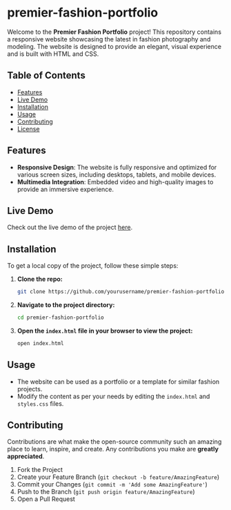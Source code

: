 # premier-fashion-portfolio

Welcome to the **Premier Fashion Portfolio** project! This repository contains a responsive website showcasing the latest in fashion photography and modeling. The website is designed to provide an elegant, visual experience and is built with HTML and CSS.

## Table of Contents
- [Features](#features)
- [Live Demo](#live-demo)
- [Installation](#installation)
- [Usage](#usage)
- [Contributing](#contributing)
- [License](#license)

## Features
- **Responsive Design**: The website is fully responsive and optimized for various screen sizes, including desktops, tablets, and mobile devices.
- **Multimedia Integration**: Embedded video and high-quality images to provide an immersive experience.

## Live Demo
Check out the live demo of the project [here](#).

## Installation
To get a local copy of the project, follow these simple steps:

1. **Clone the repo:**
   ```bash
   git clone https://github.com/yourusername/premier-fashion-portfolio.git
   ```
2. **Navigate to the project directory:**
   ```bash
   cd premier-fashion-portfolio
   ```
3. **Open the `index.html` file in your browser to view the project:**
   ```bash
   open index.html
   ```

## Usage
- The website can be used as a portfolio or a template for similar fashion projects.
- Modify the content as per your needs by editing the `index.html` and `styles.css` files.

## Contributing
Contributions are what make the open-source community such an amazing place to learn, inspire, and create. Any contributions you make are **greatly appreciated**.

1. Fork the Project
2. Create your Feature Branch (`git checkout -b feature/AmazingFeature`)
3. Commit your Changes (`git commit -m 'Add some AmazingFeature'`)
4. Push to the Branch (`git push origin feature/AmazingFeature`)
5. Open a Pull Request
